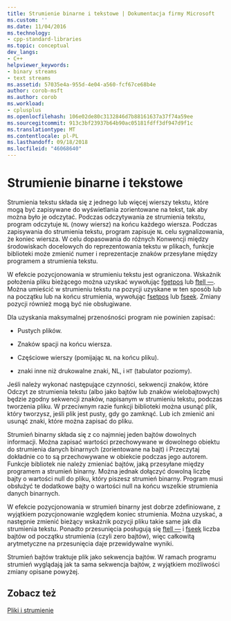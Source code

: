 ```yaml
---
title: Strumienie binarne i tekstowe | Dokumentacja firmy Microsoft
ms.custom: ''
ms.date: 11/04/2016
ms.technology:
- cpp-standard-libraries
ms.topic: conceptual
dev_langs:
- C++
helpviewer_keywords:
- binary streams
- text streams
ms.assetid: 57035e4a-955d-4e04-a560-fcf67ce68b4e
author: corob-msft
ms.author: corob
ms.workload:
- cplusplus
ms.openlocfilehash: 106e02de80c3132846d7b88161637a37f74a59ee
ms.sourcegitcommit: 913c3bf23937b64b90ac05181fdff3df947d9f1c
ms.translationtype: MT
ms.contentlocale: pl-PL
ms.lasthandoff: 09/18/2018
ms.locfileid: "46068640"
---
```

# <a name="text-and-binary-streams"></a>Strumienie binarne i tekstowe

Strumienia tekstu składa się z jednego lub więcej wierszy tekstu, które mogą być zapisywane do wyświetlania zorientowane na tekst, tak aby można było je odczytać. Podczas odczytywania ze strumienia tekstu, program odczytuje `NL` (nowy wiersz) na końcu każdego wiersza. Podczas zapisywania do strumienia tekstu, program zapisuje `NL` celu sygnalizowania, że koniec wiersza. W celu dopasowania do różnych Konwencji między środowiskach docelowych do reprezentowania tekstu w plikach, funkcje biblioteki może zmienić numer i reprezentacje znaków przesyłane między programem a strumienia tekstu.

W efekcie pozycjonowania w strumieniu tekstu jest ograniczona. Wskaźnik położenia pliku bieżącego można uzyskać wywołując [fgetpos](../c-runtime-library/reference/fgetpos.md) lub [ftell —](../c-runtime-library/reference/ftell-ftelli64.md). Można umieścić w strumieniu tekstu na pozycji uzyskane w ten sposób lub na początku lub na końcu strumienia, wywołując [fsetpos](../c-runtime-library/reference/fsetpos.md) lub [fseek](../c-runtime-library/reference/fseek-fseeki64.md). Zmiany pozycji również mogą być nie obsługiwane.

Dla uzyskania maksymalnej przenośności program nie powinien zapisać:

- Pustych plików.

- Znaków spacji na końcu wiersza.

- Częściowe wierszy (pomijając `NL` na końcu pliku).

- znaki inne niż drukowalne znaki, NL, i `HT` (tabulator poziomy).

Jeśli należy wykonać następujące czynności, sekwencji znaków, które Odczyt ze strumienia tekstu (albo jako bajtów lub znaków wielobajtowych) będzie zgodny sekwencji znaków, napisanym w strumieniu tekstu, podczas tworzenia pliku. W przeciwnym razie funkcji biblioteki można usunąć plik, który tworzysz, jeśli plik jest pusty, gdy go zamknąć. Lub ich zmienić ani usunąć znaki, które można zapisać do pliku.

Strumień binarny składa się z co najmniej jeden bajtów dowolnych informacji. Można zapisać wartości przechowywane w dowolnego obiektu do strumienia danych binarnych (zorientowane na bajt) i Przeczytaj dokładnie co to są przechowywane w obiekcie podczas jego autorem. Funkcje bibliotek nie należy zmieniać bajtów, jaką przesyłane między programem a strumień binarny. Można jednak dołączyć dowolną liczbę bajty o wartości null do pliku, który piszesz strumień binarny. Program musi obsłużyć te dodatkowe bajty o wartości null na końcu wszelkie strumienia danych binarnych.

W efekcie pozycjonowania w strumień binarny jest dobrze zdefiniowane, z wyjątkiem pozycjonowanie względem koniec strumienia. Można uzyskać, a następnie zmienić bieżący wskaźnik pozycji pliku takie same jak dla strumienia tekstu. Ponadto przesunięcia posługują się [ftell —](../c-runtime-library/reference/ftell-ftelli64.md) i [fseek](../c-runtime-library/reference/fseek-fseeki64.md) liczba bajtów od początku strumienia (czyli zero bajtów), więc całkowitą arytmetyczne na przesunięcia daje przewidywalne wyniki.

Strumień bajtów traktuje plik jako sekwencja bajtów. W ramach programu strumień wyglądają jak ta sama sekwencja bajtów, z wyjątkiem możliwości zmiany opisane powyżej.

## <a name="see-also"></a>Zobacz też

[Pliki i strumienie](../c-runtime-library/files-and-streams.md)